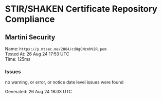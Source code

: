 # STIR/SHAKEN Certificate Repository Compliance

## Martini Security

Name: `https://p.mtsec.me/2884/cdUgCNcnhV2R.pem`\
Tested At: 26 Aug 24 17:53 UTC\
Time: 125ms

### Issues

no warning, or error, or notice date level issues were found

Generated: 26 Aug 24 18:03 UTC